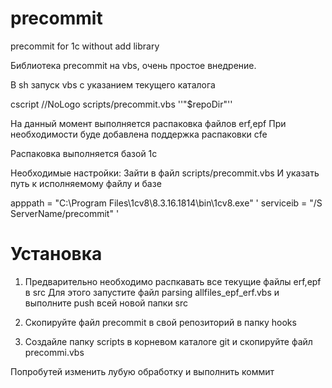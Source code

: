 # precommit
precommit for 1c without add library

Библиотека precommit на vbs, очень простое внедрение.

В sh запуск vbs с указанием текущего каталога

cscript //NoLogo scripts/precommit.vbs ''"$repoDir"''


На данный момент выполняется распаковка файлов erf,epf
При необходимости буде добавлена поддержка распаковки cfe

Распаковка выполняется базой 1с 

Необходимые настройки:
Зайти в файл scripts/precommit.vbs 
И указать путь к исполняемому файлу и базе

apppath = "C:\Program Files\1cv8\8.3.16.1814\bin\1cv8.exe" '
serviceib = "/S ServerName/precommit" ' 

# Установка

1. Предварительно необходимо распкавать все текущие файлы erf,epf в src
Для этого запустите файл parsing allfiles_epf_erf.vbs и выполните push всей новой папки src 

2. Скопируйте файл precommit в свой репозиторий в папку hooks
3. Создайле папку scripts в корневом каталоге git и скопируйте файл precommi.vbs

Попробутей изменить лубую обработку и выполнить коммит

